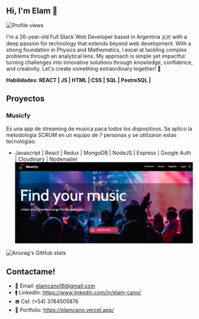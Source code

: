 ## Hi, I'm Elam 👋
![Profile views](https://gpvc.arturio.dev/ElamCano)  

I'm a 26-year-old Full Stack Web Developer based in Argentina 🇦🇷 with a deep passion for technology that extends beyond web development. With a strong foundation in Physics and Mathematics, I excel at tackling complex problems through an analytical lens.
My approach is simple yet impactful: turning challenges into innovative solutions through knowledge, confidence, and creativity. Let's create something extraordinary together! 🚀

**Habilidades:  REACT | JS | HTML | CSS | SQL | PostreSQL |**

## Proyectos

### Musicfy
Es una app de streaming de musica paca todos los dispositivos. Se aplico la metodología SCRUM en un equipo de 7 personas y se utilizaron estas tecnologías:
- Javascript | React | Redux | MongoDB | NodeJS | Express | Google Auth | Cloudinary | Nodemailer
![musicfy](/musicfy.png)

![Anurag's GitHub stats](https://github-readme-stats.vercel.app/api?username=ElamCano&show_icons=true&theme=darcula)

## Contactame!
- 📩 Email: elamcano16@gmail.com
- 🚹 LinkedIn: https://www.linkedin.com/in/elam-cano/
- ☎️ Cel: (+54) 3764505876
- 🚀 Portfolio: https://elamcano.vercel.app/
